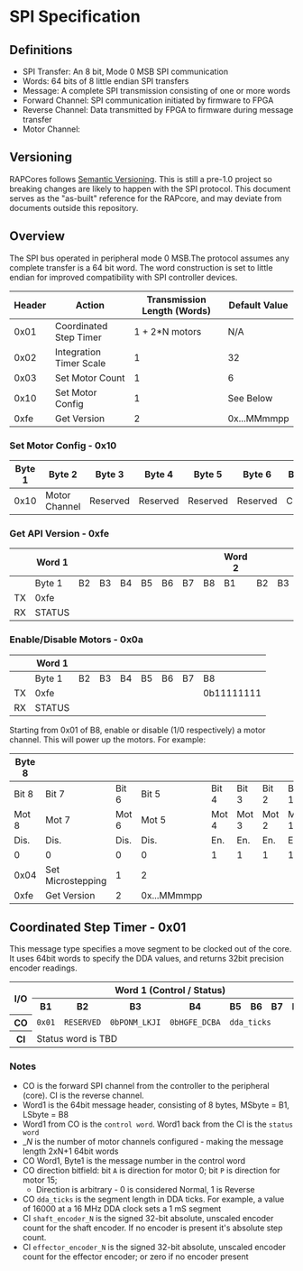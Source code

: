 # SPI Specification

## Definitions

- SPI Transfer: An 8 bit, Mode 0 MSB SPI communication
- Words: 64 bits of 8 little endian SPI transfers
- Message: A complete SPI transmission consisting of one or more words
- Forward Channel: SPI communication initiated by firmware to FPGA
- Reverse Channel: Data transmitted by FPGA to firmware during message transfer
- Motor Channel:

## Versioning

RAPCores follows [Semantic Versioning](https://semver.org/). This is still a pre-1.0
project so breaking changes are likely to happen with the SPI protocol. This document
serves as the "as-built" reference for the RAPcore, and may deviate from documents outside
this repository.

## Overview

The SPI bus operated in peripheral mode 0 MSB.The protocol assumes any complete transfer is
a 64 bit word. The word construction is set to little endian for improved compatibility with
SPI controller devices.


| Header                | Action                  | Transmission Length (Words) | Default Value |
|-----------------------|-------------------------|-----------------------------|---------------|
| 0x01                  | Coordinated Step Timer  | 1 + 2*N motors              | N/A           |
| 0x02                  | Integration Timer Scale | 1                           | 32            |
| 0x03                  | Set Motor Count         | 1                           | 6             |
| 0x10                  | Set Motor Config        | 1                           | See Below     |
| 0xfe                  | Get Version             | 2                           | 0x...MMmmpp   |


### Set Motor Config - 0x10

| Byte 1 | Byte 2         | Byte 3   | Byte 4   | Byte 5   | Byte 6   | Byte 7  | Byte 8     |
|--------|----------------|----------|----------|----------|----------|---------|------------|
| 0x10   | Motor Channel  | Reserved | Reserved | Reserved | Reserved | Current | Microsteps |

### Get API Version - 0xfe

|  | Word 1 |  |  |  |  |  |  |  | Word 2 |  |  |  |  |     |     |     |
|--|--------|--|--|--|--|--|--|--|--------|--|--|--|--|-----|-----|-----|
|  | Byte 1 |B2|B3|B4|B5|B6|B7|B8| B1     |B2|B3|B4|B5|B6   |B7   |B8   |
|TX| 0xfe   |  |  |  |  |  |  |  |        |  |  |  |  |     |     |     |
|RX| STATUS |  |  |  |  |  |  |  |        |  |  |  |  |MAJOR|MINOR|PATCH|

### Enable/Disable Motors - 0x0a

|  | Word 1 |  |  |  |  |  |  |          |
|--|--------|--|--|--|--|--|--|----------|
|  | Byte 1 |B2|B3|B4|B5|B6|B7|B8        |
|TX| 0xfe   |  |  |  |  |  |  |0b11111111|
|RX| STATUS |  |  |  |  |  |  |          |

Starting from 0x01 of B8, enable or disable (1/0 respectively) a motor channel.
This will power up the motors. For example:

|Byte 8||||||||
|-|-|-|-|-|-|-|-|
|Bit 8| Bit 7 | Bit 6|Bit 5| Bit 4| Bit 3| Bit 2| Bit 1|
|Mot 8| Mot 7 | Mot 6|Mot 5| Mot 4| Mot 3| Mot 2| Mot 1|
| Dis. | Dis.  | Dis.| Dis.| En.  | En.  | En.  | En.  |
| 0    |  0    | 0   | 0   | 1    | 1    | 1    | 1    |
| 0x04                  | Set Microstepping       | 1                           | 2             |
| 0xfe                  | Get Version             | 2                           | 0x...MMmmpp   |


## Coordinated Step Timer - 0x01
This message type specifies a move segment to be clocked out of the core. It uses 64bit words to specify the DDA values, and returns 32bit precision encoder readings.

<table>
<tr>
<th rowspan="2">I/O</th>
<th colspan="8">Word 1 (Control / Status)</th>
<th colspan="8">Words 2,4,6,etc.</th>
<th colspan="8">Words 3,5,7,etc.</th>
</tr>
<tr>
<th>B1</th> <th>B2</th> <th>B3</th> <th>B4</th> <th>B5</th> <th>B6</th> <th>B7</th> <th>B8</th>
<th>B1</th> <th>B2</th> <th>B3</th> <th>B4</th> <th>B5</th> <th>B6</th> <th>B7</th> <th>B8</th>
<th>B1</th> <th>B2</th> <th>B3</th> <th>B4</th> <th>B5</th> <th>B6</th> <th>B7</th> <th>B8</th>
</tr>

<!-- left header-->
<tr><th>CO</th>

<!-- word 1-->
<td><code>0x01</code></td>
<td><code>RESERVED</code></td>
<td><code>0bPONM_LKJI</code></td>
<td><code>0bHGFE_DCBA</code></td>
<td colspan="4"><code>dda_ticks</code></td>

<!-- word 2-->
<td colspan="8"><code>substep_increment_<i>N</i></code></td>

<!-- word 3-->
<td colspan="8"><code>substep_increment_increment_<i>N</i></code></td>
</tr>

<tr>
<!-- left header-->
<th>CI</th>

<!-- word 1-->
<td colspan="8">Status word is TBD</td>

<!-- word 2-->
<td colspan="4"></td>
<td colspan="4"><code>shaft_encoder_<i>N</i></code></td>

<!-- word 3-->
<td colspan="4"></td>
<td colspan="4"><code>effector_encoder_<i>N</i></code></td>

</tr>
</table>

### Notes
- CO is the forward SPI channel from the controller to the peripheral (core). CI is the reverse channel.
- Word1 is the 64bit message header, consisting of 8 bytes, MSbyte = B1, LSbyte = B8
- Word1 from CO is the `control word`. Word1 back from the CI is the `status word`
- __N_ is the number of motor channels configured - making the message length 2xN+1 64bit words
- CO Word1, Byte1 is the message number in the control word
- CO direction bitfield: bit `A` is direction for motor 0; bit `P` is direction for motor 15;
  - Direction is arbitrary - 0 is considered Normal, 1 is Reverse
- CO `dda_ticks` is the segment length in DDA ticks. For example, a value of 16000 at a 16 MHz DDA clock sets a 1 mS segment
- CI `shaft_encoder_N` is the signed 32-bit absolute, unscaled encoder count for the shaft encoder. If no encoder is present it's absolute step count.
- CI `effector_encoder_N` is the signed 32-bit absolute, unscaled encoder count for the effector encoder; or zero if no encoder present
